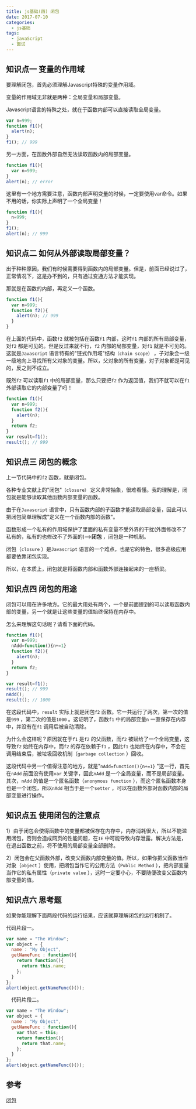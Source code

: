 ```yaml
---
title: js基础(四) 闭包
date: 2017-07-10
categories:
  - js基础
tags: 
  - javaScript
  - 面试
---
```


## 知识点一 变量的作用域

要理解闭包，首先必须理解Javascript特殊的变量作用域。

变量的作用域无非就是两种：全局变量和局部变量。

Javascript语言的特殊之处，就在于函数内部可以直接读取全局变量。

```js
var n=999;
function f1(){
  alert(n);
}
f1(); // 999
```

另一方面，在函数外部自然无法读取函数内的局部变量。

```js
function f1(){
  var n=999;
}
alert(n); // error
```

这里有一个地方需要注意，函数内部声明变量的时候，一定要使用var命令。如果不用的话，你实际上声明了一个全局变量！

```js
function f1(){
  n=999;
}
f1();
alert(n); // 999
```



## 知识点二 如何从外部读取局部变量？

出于种种原因，我们有时候需要得到函数内的局部变量。但是，前面已经说过了，正常情况下，这是办不到的，只有通过变通方法才能实现。

那就是在函数的内部，再定义一个函数。

```js
function f1(){
  var n=999;
  function f2(){
    alert(n); // 999
  }
}
```

在上面的代码中，函数`f2` 就被包括在函数`f1` 内部，这时`f1` 内部的所有局部变量，对`f2` 都是可见的。但是反过来就不行，`f2` 内部的局部变量，对`f1` 就是不可见的。这就是`Javascript` 语言特有的"链式作用域"结构`（chain scope）` ，子对象会一级一级地向上寻找所有父对象的变量。所以，父对象的所有变量，对子对象都是可见的，反之则不成立。

既然`f2` 可以读取`f1` 中的局部变量，那么只要把`f2` 作为返回值，我们不就可以在`f1` 外部读取它的内部变量了吗！

```js
function f1(){
  var n=999;
  function f2(){
    alert(n);
  }
  return f2;
}
var result=f1();
result(); // 999
```



## 知识点三 闭包的概念

上一节代码中的`f2` 函数，就是闭包。

各种专业文献上的"闭包"`（closure）` 定义非常抽象，很难看懂。我的理解是，闭包就是能够读取其他函数内部变量的函数。

由于在`Javascript` 语言中，只有函数内部的子函数才能读取局部变量，因此可以把闭包简单理解成"定义在一个函数内部的函数"。

函数形成一个私有的作用域保护了里面的私有变量不受外界的干扰(外面修改不了私有的，私有的也修改不了外面的)-->**闭包** ，闭包是一种机制。

闭包（`closure` ）是`Javascript` 语言的一个难点，也是它的特色，很多高级应用都要依靠闭包实现。

所以，在本质上，闭包就是将函数内部和函数外部连接起来的一座桥梁。

## 知识点四 闭包的用途

闭包可以用在许多地方。它的最大用处有两个，一个是前面提到的可以读取函数内部的变量，另一个就是让这些变量的值始终保持在内存中。

怎么来理解这句话呢？请看下面的代码。

```js
function f1(){
  var n=999;
  nAdd=function(){n+=1}
  function f2(){
    alert(n);
  }
  return f2;
}

var result=f1();
result(); // 999
nAdd();
result(); // 1000
```

在这段代码中，`result` 实际上就是闭包`f2` 函数。它一共运行了两次，第一次的值是`999` ，第二次的值是`1000` 。这证明了，函数`f1` 中的局部变量`n` 一直保存在内存中，并没有在`f1` 调用后被自动清除。

为什么会这样呢？原因就在于`f1` 是`f2` 的父函数，而`f2` 被赋给了一个全局变量，这导致`f2` 始终在内存中，而`f2` 的存在依赖于`f1` ，因此`f1` 也始终在内存中，不会在调用结束后，被垃圾回收机制（`garbage collection` ）回收。

这段代码中另一个值得注意的地方，就是"`nAdd=function(){n+=1}` "这一行，首先在`nAdd` 前面没有使用`var` 关键字，因此`nAdd` 是一个全局变量，而不是局部变量。其次，`nAdd` 的值是一个匿名函数（`anonymous function` ），而这个匿名函数本身也是一个闭包，所以`nAdd` 相当于是一个`setter` ，可以在函数外部对函数内部的局部变量进行操作。

## 知识点五 使用闭包的注意点

1）由于闭包会使得函数中的变量都被保存在内存中，内存消耗很大，所以不能滥用闭包，否则会造成网页的性能问题，在`IE` 中可能导致内存泄露。解决方法是，在退出函数之前，将不使用的局部变量全部删除。

2）闭包会在父函数外部，改变父函数内部变量的值。所以，如果你把父函数当作对象（`object` ）使用，把闭包当作它的公用方法（`Public Method` ），把内部变量当作它的私有属性（`private value` ），这时一定要小心，不要随便改变父函数内部变量的值。

## 知识点六 思考题 

如果你能理解下面两段代码的运行结果，应该就算理解闭包的运行机制了。

代码片段一。

```js
var name = "The Window";
var object = {
  name : "My Object",
  getNameFunc : function(){
    return function(){
      return this.name;
    };
  }
};
alert(object.getNameFunc()());
```

　代码片段二。

```js
var name = "The Window";
var object = {
  name : "My Object",
  getNameFunc : function(){
    var that = this;
    return function(){
      return that.name;
    };
  }
};
alert(object.getNameFunc()());
```



## 参考

[闭包](https://developer.mozilla.org/zh-CN/docs/Web/JavaScript/Closures)